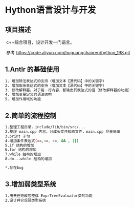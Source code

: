 # Hython语言设计与开发

## 项目描述

​	c++综合项目，设计开发一门语言。

​	参考 https://code.aliyun.com/huguangchaoren/hython_198.git

## 1.Antlr 的基础使用

```bash
1. 增加除法表达式的支持（增加文本【源代码】中的关键字）
2. 增加取余表达式的支持（增加文本【源代码】中的关键字）
3. 修改解释器，对于每一行内容，都输出其表达式的值（修改解释器的功能）
4. 增加变量定义的语法结构
5. 增加作用域的功能
```

## 2.简单的流程控制

```bash
1.整理工程目录，include/lib/bin/src/...
2.整理 main.cpp 内容，分成头文件和原文件，main.cpp 尽量简单
3.print 子句
4.增加条件表达式(==,<=, >=, && , ||)
5.if 结构的增加
6.for 结构的增加
7.while 结构的增加
8.do...while 结构的增加

*.存在bug
```

## 3.增加弱类型系统
```bash
1.用责任链改写整体 ExprTreeEvaluator类的功能
2.设计并实现弱类型系统
```
